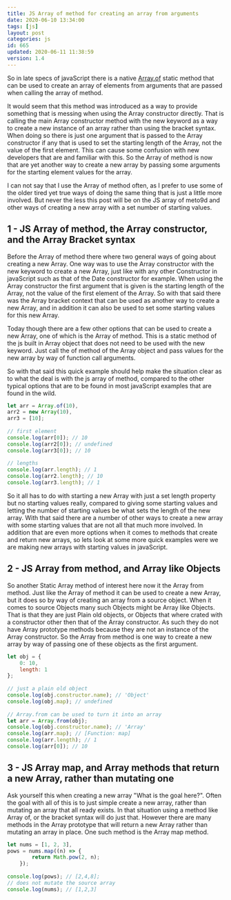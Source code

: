 ```yaml
---
title: JS Array of method for creating an array from arguments
date: 2020-06-10 13:34:00
tags: [js]
layout: post
categories: js
id: 665
updated: 2020-06-11 11:38:59
version: 1.4
---
```


So in late specs of javaScript there is a native [Array.of](https://developer.mozilla.org/en-US/docs/Web/JavaScript/Reference/Global_Objects/Array/of) static method that can be used to create an array of elements from arguments that are passed when calling the array of method. 

It would seem that this method was introduced as a way to provide something that is messing when using the Array constructor directly. That is calling the main Array constructor method with the new keyword as a way to create a new instance of an array rather than using the bracket syntax. When doing so there is just one argument that is passed to the Array constructor if any that is used to set the starting length of the Array, not the value of the first element. This can cause some confusion with new developers that are and familiar with this. So the Array of method is now that are yet another way to create a new array by passing some arguments for the starting element values for the array.

I can not say that I use the Array of method often, as I prefer to use some of the older tired yet true ways of doing the same thing that is just a little more involved. But never the less this post will be on the JS array of meto9d and other ways of creating a new array with a set number of starting values.

<!-- more -->

## 1 - JS Array of method, the Array constructor, and the Array Bracket syntax

Before the Array of method there where two general ways of going about creating a new Array. One way was to use the Array constructor with the new keyword to create a new Array, just like with any other Constructor in javaScript such as that of the Date constructor for example. When using the Array constructor the first argument that is given is the starting length of the Array, not the value of the first element of the Array. So with that said there was the Array bracket context that can be used as another way to create a new Array, and in addition it can also be used to set some starting values for this new Array.

Today though there are a few other options that can be used to create a new Array, one of which is the Array of method. This is a static method of the js built in Array object that does not need to be used with the new keyword. Just call the of method of the Array object and pass values for the new array by way of function call arguments.

So with that said this quick example should help make the situation clear as to what the deal is with the js array of method, compared to the other typical options that are to be found in most javaScript examples that are found in the wild.

```js
let arr = Array.of(10),
arr2 = new Array(10),
arr3 = [10];
 
// first element
console.log(arr[0]); // 10
console.log(arr2[0]); // undefined
console.log(arr3[0]); // 10
 
// lengths
console.log(arr.length); // 1
console.log(arr2.length); // 10
console.log(arr3.length); // 1
```

So it all has to do with starting a new Array with just a set length property but no starting values really, compared to giving some starting values and letting the number of starting values be what sets the length of the new array. With that said there are a number of other ways to create a new array with some starting values that are not all that much more involved. In addition that are even more options when it comes to methods that create and return new arrays, so lets look at some more quick examples were we are making new arrays with starting values in javaScript.

## 2 - JS Array from method, and Array like Objects

So another Static Array method of interest here now it the Array from method. Just like the Array of method it can be used to create a new Array, but it does so by way of creating an array from a source object. When it comes to source Objects many such Objects might be Array like Objects. That is that they are just Plain old objects, or Objects that where crated with a constructor other then that of the Array constructor. As such they do not have Array prototype methods because they are not an instance of the Array constructor. So the Array from method is one way to create a new array by way of passing one of these objects as the first argument.

```js
let obj = {
    0: 10,
    length: 1
};
 
// just a plain old object
console.log(obj.constructor.name); // 'Object'
console.log(obj.map); // undefined
 
// Array.from can be used to turn it into an array
let arr = Array.from(obj);
console.log(obj.constructor.name); // 'Array'
console.log(arr.map); // [Function: map]
console.log(arr.length); // 1
console.log(arr[0]); // 10
```

## 3 - JS Array map, and Array methods that return a new Array, rather than mutating one

Ask yourself this when creating a new array \"What is the goal here?\". Often the goal with all of this is to just simple create a new array, rather than mutating an array that all ready exists. In that situation using a method like Array of, or the bracket syntax will do just that. However there are many methods in the Array prototype that will return a new Array rather than  mutating an array in place. One such method is the Array map method.

```js
let nums = [1, 2, 3],
pows = nums.map((n) => {
        return Math.pow(2, n);
    });
 
console.log(pows); // [2,4,8];
// does not mutate the source array
console.log(nums); // [1,2,3]
```